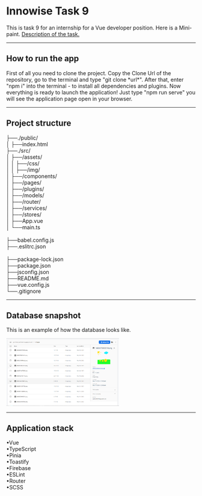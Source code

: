 <h1>Innowise Task 9</h1>
<p>This is task 9 for an internship for a Vue developer position. Here is a Mini-paint. 
<a href="https://drive.google.com/file/d/19cb4whI_HUVPzuaPyaj5r6hGotIVnhho/view?pli=1">Description of the task.</a></p>
<hr/>
<h2>How to run the app</h2>
<p>First of all you need to clone the project. Copy the Clone Url of the repository, go to the terminal and type "git clone *url*". After that, enter "npm i" into the terminal - to install all dependencies and plugins. Now everything is ready to launch the application! Just type "npm run serve" you will see the application page open in your browser.</p>
<hr/>
<h2>Project structure</h2>
<p>
    ├──./public/<br/>│   ├──index.html<br/>
    ├──./src/   <br/>│   ├──/assets/<br/>│   │   ├──/css/<br/>│   │   ├──/img/<br/>
                  │   ├──/components/<br/>
                  │   ├──/pages/<br/>
                  │   ├──/plugins/<br/>
                  │   ├──/models/<br/>
                  │   ├──/router/<br/>
                  │   ├──/services/<br/>
                  │   ├──/stores/<br/>
                  │   ├──App.vue<br/>
                  │   └──main.ts<br/>
    <br/>├──babel.config.js<br/>├──.eslitrc.json<br/><br/>├──package-lock.json<br/>├──package.json<br/>├──jsconfig.json<br/>├──README.md<br/>├──vue.config.js<br/>└──.gitignore
</p>
<hr/>
<h2>Database snapshot</h2>
<p>This is an example of how the database looks like.</p>
<img src="./src/assets/img/Screenshot_1.png" width="300">
<hr/>
<h2>Application stack</h2>
<p>
    •Vue<br/>•TypeScript<br/>•Pinia<br/>•Toastify<br/>•Firebase<br/>•ESLint<br/>•Router<br/>•SCSS<br/>
</p>
